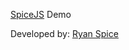 
[SpiceJS](https://github.com/ryanspice/spice.js) Demo

Developed by: [Ryan Spice](http://twitter.com/ryanspice/)
